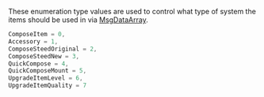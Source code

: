 These enumeration type values are used to control what type of system the items should be used in via [MsgDataArray](Packets/MsgDataArray).

```cs
ComposeItem = 0,
Accessory = 1,
ComposeSteedOriginal = 2,
ComposeSteedNew = 3,
QuickCompose = 4,
QuickComposeMount = 5,
UpgradeItemLevel = 6,
UpgradeItemQuality = 7
```
